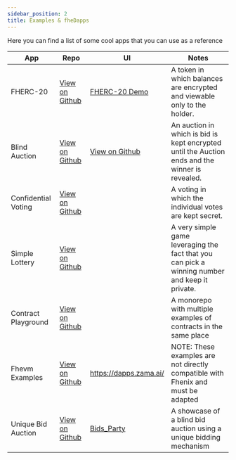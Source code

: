 ```yaml
---
sidebar_position: 2
title: Examples & fheDapps
---
```


Here you can find a list of some cool apps that you can use as a reference

<table>
    <thead>
        <tr>
            <th>App</th>
            <th>Repo</th>
            <th>UI</th>
            <th>Notes</th>
        </tr>
    </thead>
<tbody>
<tr>
<td>FHERC-20</td>
<td><a href="https://github.com/FhenixProtocol/example-contracts/blob/master/wrapping-ERC20/WrappingERC20.sol">View on Github</a><br /></td>
<td><a href="http://fhenix-demo.pages.dev/">FHERC-20 Demo</a></td>
<td>A token in which balances are encrypted and viewable only to the holder.</td>
</tr>
<tr>
<td>Blind Auction</td>
<td><a href="https://github.com/FhenixProtocol/blind-auction-example">View on Github</a></td>
<td><a href="https://github.com/FhenixProtocol/blind-auction-example/tree/main/frontend">View on Github</a></td>
<td>An auction in which is bid is kept encrypted until the Auction ends and the winner is revealed.</td>
</tr>

[//]: # (<tr>)

[//]: # (<td>NFT + 128 bit key</td>)

[//]: # (<td><a href="https://github.com/FhenixProtocol/devnet-contracts/blob/main/ERC721WithKey.sol">https://github.com/FhenixProtocol/devnet-contracts/blob/main/ERC721WithKey.sol</a></td>)

[//]: # (<td></td>)

[//]: # (<td>This examples will need to be updated when using Fhenix's FHE.sol</td>)

[//]: # (</tr>)
<tr>
<td>Confidential Voting</td>
<td><a href="https://github.com/FhenixProtocol/confidential-voting">View on Github</a></td>
<td></td>
<td>A voting in which the individual votes are kept secret.</td>
</tr>
<tr>
<td>Simple Lottery</td>
<td><a href="https://github.com/FhenixProtocol/example-contracts/blob/master/lottery/Lottery.sol">View on Github</a></td>
<td></td>
<td>A very simple game leveraging the fact that you can pick a winning number and keep it private.</td>
</tr>
<tr>
<td>Contract Playground</td>
<td><a href="https://github.com/FhenixProtocol/contracts-playground">View on Github</a></td>
<td></td>
<td>A monorepo with multiple examples of contracts in the same place</td>
</tr>
<tr>
<td>Fhevm Examples</td>
<td><a href="https://github.com/zama-ai/fhevm-solidity/tree/main/examples">View on Github</a></td>
<td><a href="https://dapps.zama.ai/">https://dapps.zama.ai/</a><br /></td>
<td>NOTE: These examples are not directly compatible with Fhenix and must be adapted</td>
</tr>
<tr>
<td>Unique Bid Auction</td>
<td><a href="https://github.com/Syndika-Corp/fhenix-contracts">View on Github</a></td>
<td><a href="https://fhenix.netlify.app/">Bids_Party</a><br /></td>
<td>A showcase of a blind bid auction using a unique bidding mechanism</td>
</tr>


[//]: # (<tr>)

[//]: # (<td>NFT Event Ticket</td>)

[//]: # (<td><a href="https://github.com/FhenixProtocol/ticketing-contracts">https://github.com/FhenixProtocol/ticketing-contracts</a>)

[//]: # (<a href="https://github.com/FhenixProtocol/ticket-verifier">https://github.com/FhenixProtocol/ticket-verifier</a></td>)

[//]: # (<td><a href="https://ticket-manager.pages.dev/">https://ticket-manager.pages.dev/</a><a href="https://ticket-manager.pages.dev/?verifier=1">https://ticket-manager.pages.dev/?verifier=1</a></td>)

[//]: # (<td>This examples will need to be updated when using Fhenix's FHE.sol</td>)
[//]: # (<td>FHE.sol Operation Examples</td>)

[//]: # (<td><a href="https://github.com/FhenixProtocol/fheos/tree/master/solidity/tests/contracts">https://github.com/FhenixProtocol/fheos/tree/master/solidity/tests/contracts</a></td>)

[//]: # (<td><a href="https://github.com/FhenixProtocol/fheos/blob/master/solidity/tests/precompiles.test.ts">https://github.com/FhenixProtocol/fheos/blob/master/solidity/tests/precompiles.test.ts</a></td>)

[//]: # (<td>The UI link is for a javascript interface that uses hardhat in order to interact with the contracts</td>)

[//]: # (</tr>)
</tbody>
</table>
